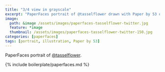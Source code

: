 ```yaml
---
title: "3/4 view in grayscale"
excerpt: "PaperFaces portrait of @tasselflower drawn with Paper by 53 on an iPad."
image: 
  path: &image /assets/images/paperfaces-tasselflower-twitter.jpg 
  feature: *image
  thumbnail: /assets/images/paperfaces-tasselflower-twitter-150.jpg
categories: [paperfaces]
tags: [portrait, illustration, Paper by 53]
---
```


PaperFaces portrait of [@tasselflower](https://twitter.com/tasselflower).

{% include boilerplate/paperfaces.md %}
